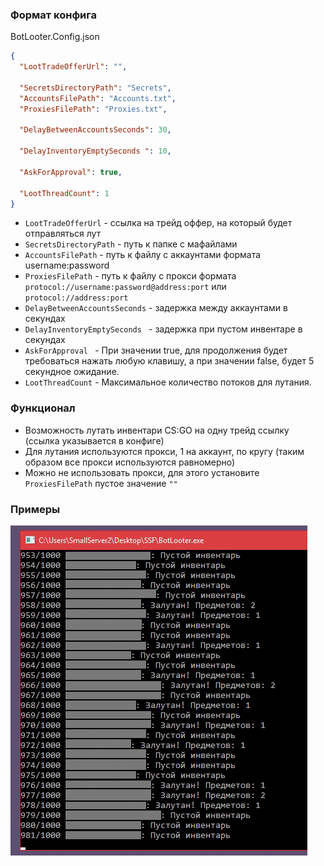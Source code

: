 ### Формат конфига

BotLooter.Config.json

```json
{
  "LootTradeOfferUrl": "",
  
  "SecretsDirectoryPath": "Secrets",
  "AccountsFilePath": "Accounts.txt",
  "ProxiesFilePath": "Proxies.txt",
  
  "DelayBetweenAccountsSeconds": 30,
  
  "DelayInventoryEmptySeconds ": 10,
  
  "AskForApproval": true,
  
  "LootThreadCount": 1
}
```

- `LootTradeOfferUrl` - ссылка на трейд оффер, на который будет отправляться лут
- `SecretsDirectoryPath` - путь к папке с мафайлами
- `AccountsFilePath` - путь к файлу с аккаунтами формата username:password
- `ProxiesFilePath` - путь к файлу с прокси формата `protocol://username:password@address:port` или `protocol://address:port`
- `DelayBetweenAccountsSeconds` - задержка между аккаунтами в секундах
- `DelayInventoryEmptySeconds ` - задержка при пустом инвентаре в секундах
- `AskForApproval ` - При значении true, для продолжения будет требоваться нажать любую клавишу, а при значении false, будет 5 секундное ожидание.
- `LootThreadCount` - Максимальное количество потоков для лутания.

### Функционал

- Возможность лутать инвентари CS:GO на одну трейд ссылку (ссылка указывается в конфиге)
- Для лутания используются прокси, 1 на аккаунт, по кругу (таким образом все прокси используются равномерно)
- Можно не использовать прокси, для этого установите `ProxiesFilePath` пустое значение `""`

### Примеры

![Скриншот работы софта](Assets/Screenshot.png)